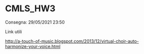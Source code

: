 # CMLS_HW3

Consegna: 29/05/2021 23:50

Link utili

http://a-touch-of-music.blogspot.com/2013/12/virtual-choir-auto-harmonize-your-voice.html
